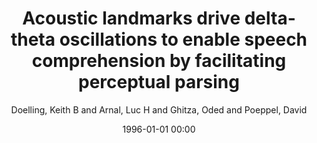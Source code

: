 ---
layout: post
title: Acoustic landmarks drive delta-theta oscillations to enable speech comprehension by facilitating perceptual parsing

date: 1996-01-01 00:00
author: Doelling, Keith B and Arnal, Luc H and Ghitza, Oded and Poeppel, David
tags: ["acoustic edge","auditory cortex","meg","neural oscillation","perceptual parsing","speech"]
journal: NeuroImage

link: https://doi.org/10.1016/j.neuroimage.2013.06.035

year: 2014
---